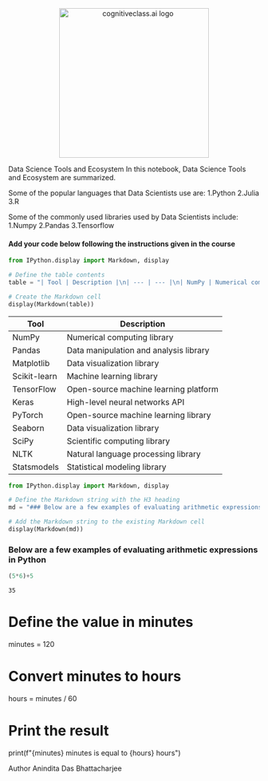 <center>
    <img src="https://cf-courses-data.s3.us.cloud-object-storage.appdomain.cloud/IBMDeveloperSkillsNetwork-DS0105EN-SkillsNetwork/labs/Module2/images/SN_web_lightmode.png" width="300" alt="cognitiveclass.ai logo">
</center>


Data Science Tools and Ecosystem
In this notebook, Data Science Tools and Ecosystem are summarized.

Some of the popular languages that Data Scientists use are: 1.Python 2.Julia 3.R

Some of the commonly used libraries used by Data Scientists include: 1.Numpy 2.Pandas 3.Tensorflow


#### Add your code below following the instructions given in the course



```python
from IPython.display import Markdown, display

# Define the table contents
table = "| Tool | Description |\n| --- | --- |\n| NumPy | Numerical computing library |\n| Pandas | Data manipulation and analysis library |\n| Matplotlib | Data visualization library |\n| Scikit-learn | Machine learning library |\n| TensorFlow | Open-source machine learning platform |\n| Keras | High-level neural networks API |\n| PyTorch | Open-source machine learning library |\n| Seaborn | Data visualization library |\n| SciPy | Scientific computing library |\n| NLTK | Natural language processing library |\n| Statsmodels | Statistical modeling library |"

# Create the Markdown cell
display(Markdown(table))
```


| Tool | Description |
| --- | --- |
| NumPy | Numerical computing library |
| Pandas | Data manipulation and analysis library |
| Matplotlib | Data visualization library |
| Scikit-learn | Machine learning library |
| TensorFlow | Open-source machine learning platform |
| Keras | High-level neural networks API |
| PyTorch | Open-source machine learning library |
| Seaborn | Data visualization library |
| SciPy | Scientific computing library |
| NLTK | Natural language processing library |
| Statsmodels | Statistical modeling library |



```python
from IPython.display import Markdown, display

# Define the Markdown string with the H3 heading
md = "### Below are a few examples of evaluating arithmetic expressions in Python\n"

# Add the Markdown string to the existing Markdown cell
display(Markdown(md))
```


### Below are a few examples of evaluating arithmetic expressions in Python




```python
(5*6)+5
```




    35



# Define the value in minutes
minutes = 120

# Convert minutes to hours
hours = minutes / 60

# Print the result
print(f"{minutes} minutes is equal to {hours} hours")

Author Anindita Das Bhattacharjee
